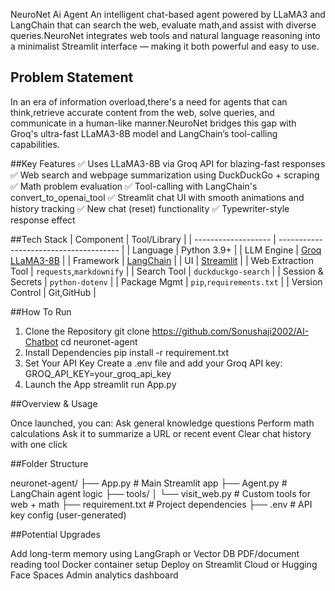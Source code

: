  NeuroNet Ai Agent
An intelligent chat-based agent powered by LLaMA3 and LangChain that can search the web, evaluate math,and assist with diverse queries.NeuroNet integrates web tools and natural language reasoning into a minimalist Streamlit interface — making it both powerful and easy to use.

## Problem Statement
In an era of information overload,there's a need for agents that can think,retrieve accurate content from the web, solve queries, and communicate in a human-like manner.NeuroNet bridges this gap with Groq's ultra-fast LLaMA3-8B model and LangChain’s tool-calling capabilities.

##Key Features
✅ Uses LLaMA3-8B via Groq API for blazing-fast responses
✅ Web search and webpage summarization using DuckDuckGo + scraping
✅ Math problem evaluation
✅ Tool-calling with LangChain's convert_to_openai_tool
✅ Streamlit chat UI with smooth animations and history tracking
✅ New chat (reset) functionality
✅ Typewriter-style response effect

##Tech Stack
| Component           | Tool/Library                           |
| ------------------- | -------------------------------------- |
| Language            | Python 3.9+                            |
| LLM Engine          | [Groq LLaMA3-8B](https://groq.com)     |
| Framework           | [LangChain](https://www.langchain.com) |
| UI                  | [Streamlit](https://streamlit.io)      |
| Web Extraction Tool | `requests`,`markdownify`              |
| Search Tool         | `duckduckgo-search`                    |
| Session & Secrets   | `python-dotenv`                        |
| Package Mgmt        | `pip`,`requirements.txt`              |
| Version Control     | Git,GitHub                            |

##How To Run

1. Clone the Repository
git clone https://github.com/Sonushaji2002/AI-Chatbot
cd neuronet-agent
2. Install Dependencies
pip install -r requirement.txt
3. Set Your API Key
Create a .env file and add your Groq API key:
GROQ_API_KEY=your_groq_api_key
4. Launch the App
streamlit run App.py

##Overview & Usage

Once launched, you can:
Ask general knowledge questions
Perform math calculations
Ask it to summarize a URL or recent event
Clear chat history with one click

##Folder Structure
 
neuronet-agent/
├── App.py               # Main Streamlit app
├── Agent.py             # LangChain agent logic
├── tools/
│   └── visit_web.py     # Custom tools for web + math
├── requirement.txt      # Project dependencies
├── .env                 # API key config (user-generated)

##Potential Upgrades
 
Add long-term memory using LangGraph or Vector DB
PDF/document reading tool
Docker container setup
Deploy on Streamlit Cloud or Hugging Face Spaces
Admin analytics dashboard





